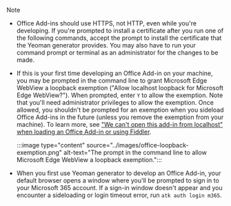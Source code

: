 > [!NOTE]
>
> - Office Add-ins should use HTTPS, not HTTP, even while you're developing. If you're prompted to install a certificate after you run one of the following commands, accept the prompt to install the certificate that the Yeoman generator provides. You may also have to run your command prompt or terminal as an administrator for the changes to be made.
>
> - If this is your first time developing an Office Add-in on your machine, you may be prompted in the command line to grant Microsoft Edge WebView a loopback exemption ("Allow localhost loopback for Microsoft Edge WebView?"). When prompted, enter `Y` to allow the exemption. Note that you'll need administrator privileges to allow the exemption. Once allowed, you shouldn't be prompted for an exemption when you sideload Office Add-ins in the future (unless you remove the exemption from your machine). To learn more, see ["We can't open this add-in from localhost" when loading an Office Add-in or using Fiddler](/office/troubleshoot/office-suite-issues/cannot-open-add-in-from-localhost).
>
>    :::image type="content" source="../images/office-loopback-exemption.png" alt-text="The prompt in the command line to allow Microsoft Edge WebView a loopback exemption.":::
>
> - When you first use Yeoman generator to develop an Office Add-in, your default browser opens a window where you'll be prompted to sign in to your Microsoft 365 account. If a sign-in window doesn't appear and you encounter a sideloading or login timeout error, run `atk auth login m365`.
